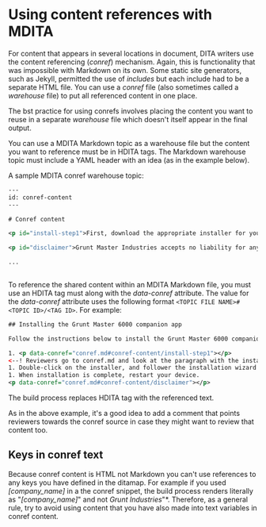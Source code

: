 # Using content references with MDITA

For content that appears in several locations in document, DITA writers use the content referencing (*conref*) mechanism. Again, this is functionality that was impossible with Markdown on its own. Some static site generators, such as Jekyll, permitted the use of *includes* but each include had to be a separate HTML file. You can use a *conref* file (also sometimes called a *warehouse* file) to put all referenced content in one place.

The bst practice for using conrefs involves placing the content you want to reuse in a separate *warehouse* file which doesn't itself appear in the final output.

You can use a MDITA Markdown topic as a warehouse file but the content you want to reference must be in HDITA tags. The Markdown warehouse topic must include a YAML header with an idea (as in the example below).

A sample MDITA conref warehouse topic:

```xml
---
id: conref-content
---

# Conref content

<p id="install-step1">First, download the appropriate installer for your operating system from the Grunt Master website [Downloads](https://gruntmaster.com/downloads) page.</p>

<p id="disclaimer">Grunt Master Industries accepts no liability for any injury, insanity, infertility, or death caused by even casual use of the Grunt Master 6000.</p>

...
 
```

To reference the shared content within an MDITA Markdown file, you must use an HDITA tag must along with the *data-conref* attribute. The value for the *data-conref* attribute uses the following format `<TOPIC FILE NAME>#<TOPIC ID>/<TAG ID>`. For example:

```xml
## Installing the Grunt Master 6000 companion app

Follow the instructions below to install the Grunt Master 6000 companion app:

1. <p data-conref="conref.md#conref-content/install-step1"></p> 
<--! Reviewers go to conref.md and look at the paragraph with the install-step1 ID if you want to review this step. -->
1. Double-click on the installer, and follower the installation wizard instructions.
1. When installation is complete, restart your device. 
<p data-conref="conref.md#conref-content/disclaimer"></p>
```

The build process replaces HDITA tag with the referenced text.

As in the above example, it's a good idea to add a comment that points reviewers towards the conref source in case they might want to review that content too.

## Keys in conref text

Because conref content is HTML not Markdown you can't use references to any keys you have defined in the ditamap. For example if you used *[company_name]* in a the conref snippet, the build process renders literally as "*[company_name]*" and not *Grunt Industries*"*. Therefore, as a general rule, try to avoid using content that you have also made into text variables in conref content.
